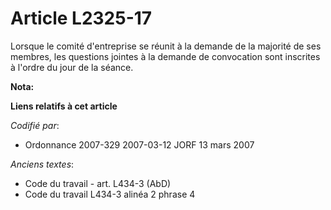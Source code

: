 # Article L2325-17

Lorsque le comité d'entreprise se réunit à la demande de la majorité de ses membres, les questions jointes à la demande de
convocation sont inscrites à l'ordre du jour de la séance.

**Nota:**



**Liens relatifs à cet article**

_Codifié par_:

  - Ordonnance 2007-329 2007-03-12 JORF 13 mars 2007

_Anciens textes_:

  - Code du travail - art. L434-3 (AbD)
  - Code du travail L434-3 alinéa 2 phrase 4
